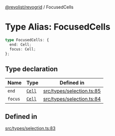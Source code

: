 [@revolist/revogrid](README.md) / FocusedCells

# Type Alias: FocusedCells

```ts
type FocusedCells: {
  end: Cell;
  focus: Cell;
};
```

## Type declaration

| Name | Type | Defined in |
| ------ | ------ | ------ |
| `end` | [`Cell`](Interface.Cell.md) | [src/types/selection.ts:85](https://github.com/revolist/revogrid/blob/0c3bb4ec80c81d5563060679540746537ed4be52/src/types/selection.ts#L85) |
| `focus` | [`Cell`](Interface.Cell.md) | [src/types/selection.ts:84](https://github.com/revolist/revogrid/blob/0c3bb4ec80c81d5563060679540746537ed4be52/src/types/selection.ts#L84) |

## Defined in

[src/types/selection.ts:83](https://github.com/revolist/revogrid/blob/0c3bb4ec80c81d5563060679540746537ed4be52/src/types/selection.ts#L83)
